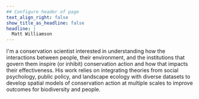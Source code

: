 ```yaml
---
## Configure header of page
text_align_right: false
show_title_as_headline: false
headline: |
  Matt Williamson
---
```


I'm a conservation scientist interested in understanding how the interactions between people, their environment, and the institutions that govern them inspire (or inhibit) conservation action and how that impacts their effectiveness. His work relies on integrating theories from social psychology, public policy, and landscape ecology with diverse datasets to develop spatial models of conservation action at multiple scales to improve outcomes for biodiversity and people.